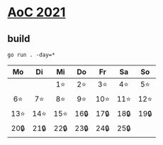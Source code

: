# [AoC 2021](https://adventofcode.com/2021)

## build

```
go run . -day=*
```

|Mo|Di|Mi|Do|Fr|Sa|So|
|:---:|:---:|:---:|:---:|:---:|:---:|:---:|
|||1⭐|2⭐|3⭐|4⭐|5⭐|
|6⭐|7⭐|8⭐|9⭐|10⭐|11⭐|12⭐|
|13⭐|14⭐|15⭐|16🔒|17🔒|18🔒|19🔒|
|20🔒|21🔒|22🔒|23🔒|24🔒|25🔒||
